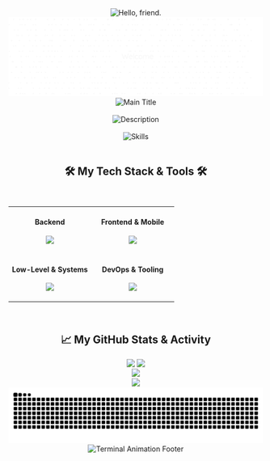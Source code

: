 <!-- 
======================================================================
HEADER: STYLED CAPSULE BANNER
======================================================================
-->
<div align="center">
  <img src="https://readme-typing-svg.herokuapp.com?font=Fira+Code&weight=700&size=50&duration=3000&pause=1000&color=39FF14¢er=true&vCenter=true&width=550&lines=Hello,+friend._" alt="Hello, friend."/>
</div>
<!-- 
======================================================================
WELCOME BANNER
======================================================================
-->
<div align="center">
  <img src="https://raw.githubusercontent.com/drewbi/drewbi/master/welcome_banner2.svg" alt="Welcome Banner"/>
</div>
<!-- 
======================================================================
INTRO
======================================================================
-->
<div align="center">
  <img src="https://readme-typing-svg.herokuapp.com?font=Fira+Code&weight=700&size=32&duration=3000&pause=1000&color=39FF14¢er=true&vCenter=true&width=850&lines=Backend+Developer+%26+Cybersecurity+Enthusiast&cache_bust=1" alt="Main Title" />
  <br><br>
  <img src="https://readme-typing-svg.herokuapp.com?font=JetBrains+Mono&weight=500&size=20&duration=3000&pause=800&color=00C7FF¢er=true&vCenter=true&width=850&lines=Building+Secure+%26+Scalable+Systems;Passionate+about+Clean+Architecture" alt="Description" />
  <br><br>
  <img src="https://readme-typing-svg.herokuapp.com?font=JetBrains+Mono&weight=500&size=20&duration=3000&pause=1000&color=E6E6E6¢er=true&vCenter=true&width=850&lines=Core+Stack%3A+Python,+Django,+C%23,+.NET;Exploring%3A+Windows+Internals+%26+Web+Security" alt="Skills" />
</div>
<br>
<!-- 
======================================================================
TECH STACK SECTION 
======================================================================
-->
<h2 align="center">🛠️ My Tech Stack & Tools 🛠️</h2>
<br>
<table align="center" width="80%">
  <!-- Row 1 -->
  <tr>
    <td width="50%" valign="top" align="center">
      <h4><strong>Backend</strong></h4>
      <p>
        <a href="https://skillicons.dev">
          <img src="https://skillicons.dev/icons?i=python,django,cs,dotnet" />
        </a>
      </p>
    </td>
    <td width="50%" valign="top" align="center">
      <h4><strong>Frontend & Mobile</strong></h4>
      <p>
        <a href="https://skillicons.dev">
          <img src="https://skillicons.dev/icons?i=js,html,css,maui" />
        </a>
      </p>
    </td>
  </tr>
  <!-- Row 2 -->
  <tr>
    <td width="50%" valign="top" align="center">
      <h4><strong>Low-Level & Systems</strong></h4>
      <p>
        <a href="https://skillicons.dev">
          <img src="https://skillicons.dev/icons?i=cpp,linux" />
        </a>
      </p>
    </td>
    <td width="50%" valign="top" align="center">
      <h4><strong>DevOps & Tooling</strong></h4>
      <p>
        <a href="https://skillicons.dev">
          <img src="https://skillicons.dev/icons?i=git,docker" />
        </a>
      </p>
    </td>
  </tr>
</table>
<br>
<!-- 
======================================================================
GITHUB STATS SECTION 
======================================================================
-->
<h2 align="center">📈 My GitHub Stats & Activity</h2>
<div align="center">
  <!-- GitHub Stats Card (FIXED URL) -->
  <img height="180em" src="https://github-readme-stats.vercel.app/api?username=hosseinghDev&show_icons=true&hide_border=true&bg_color=0D1117&title_color=39FF14&icon_color=00C7FF&text_color=E6E6E6"/>
  <!-- Top Languages Card -->
  <img height="180em" src="https://github-readme-stats.vercel.app/api/top-langs/?username=hosseinghDev&layout=compact&langs_count=8&hide_border=true&bg_color=0D1117&title_color=39FF14&text_color=E6E6E6"/>
</div>
<div align="center">
  <!-- GitHub Streak Stats -->
  <img src="https://github-readme-streak-stats.herokuapp.com/?user=hosseinghDev&theme=black-ice&hide_border=true&background=0D1117&stroke=39FF14&ring=00C7FF&fire=39FF14"/>
</div>
<div align="center">
  <!-- GitHub Activity Graph -->
  <img src="https://github-readme-activity-graph.vercel.app/graph?username=hosseinghDev&bg_color=0D1117&color=39FF14&line=00C7FF&point=E6E6E6&area=true&hide_border=true"/>
</div>
<!-- 
======================================================================
SNAKE ANIMATION
======================================================================
-->
<div align="center">
  <img src="https://raw.githubusercontent.com/hosseinghDev/hosseinghDev/output/github-snake.svg" alt="Snake animation" />
</div>
<!-- 
======================================================================
FOOTER
======================================================================
-->
<div align="center">
  <img src="https://readme-typing-svg.herokuapp.com?font=Fira+Code&weight=700&size=20&duration=4000&pause=1000&color=39FF14&background=0D1117¢er=true&vCenter=true&width=800&height=100&lines=%3E+init_thought.sh;%3E+A+bug+is+never+just+a+mistake...;%3E+It+represents+something+bigger.%7C" alt="Terminal Animation Footer" />
</div>
